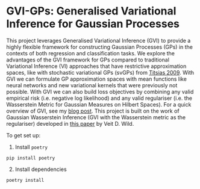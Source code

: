 # GVI-GPs: Generalised Variational Inference for Gaussian Processes

This project leverages Generalised Variational Inference (GVI) to provide a highly flexible framework for constructing Gaussian Processes (GPs) in the contexts of both regression and classification tasks. We explore the advantages of the GVI framework for GPs compared to traditional Variational Inference (VI) approaches that have restrictive approximation spaces, like with stochastic variational GPs (svGPs) from <a href="http://proceedings.mlr.press/v5/titsias09a.html">Titsias 2009</a>. With GVI we can formulate GP approximation spaces with mean functions like neural networks and new variational kernels that were previously not possible. With GVI we can also build loss objectives by combining any valid empirical risk (i.e. negative log likelihood) and any valid regulariser (i.e. the Wasserstein Metric for Gaussian Measures on Hilbert Spaces). For a quick overview of GVI, see my <a href="https://jswu18.github.io/posts/2023/07/generalised-variational-inference/">blog post</a>. This project is built on the work of Gaussian Wasserstein Inference (GVI with the Wasserstein metric as the regulariser) developed in <a href="https://arxiv.org/pdf/2205.06342.pdf">this paper</a> by Veit D. Wild.

To get set up:

1. Install `poetry`

```shell
pip install poetry
```

2. Install dependencies

```shell
poetry install
```
